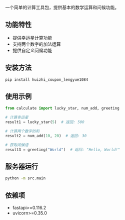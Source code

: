 一个简单的计算工具包，提供基本的数学运算和问候功能。

## 功能特性
- 提供幸运星计算功能
- 支持两个数字的加法运算
- 提供自定义问候功能

## 安装方法
```bash
pip install huizhi_coupon_lengyue1084
```

## 使用示例
```python
from calculate import lucky_star, num_add, greeting

# 计算幸运星
result1 = lucky_star(5)  # 返回: 500

# 计算两个数字的和
result2 = num_add(10, 20)  # 返回: 30

# 获取问候语
result3 = greeting("World")  # 返回: "Hello, World!"
```

## 服务器运行
```bash
python -m src.main
```

## 依赖项
- fastapi>=0.116.2
- uvicorn>=0.35.0